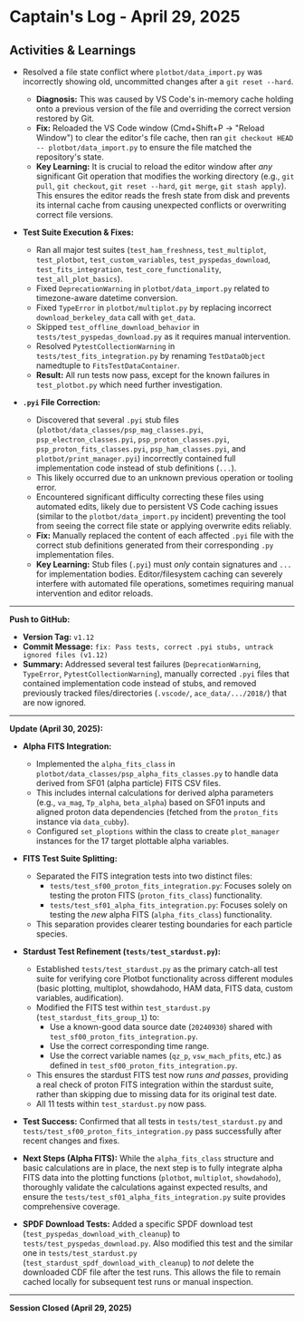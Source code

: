 # Captain's Log - April 29, 2025

## Activities & Learnings
 
- Resolved a file state conflict where `plotbot/data_import.py` was incorrectly showing old, uncommitted changes after a `git reset --hard`. 
  - **Diagnosis:** This was caused by VS Code's in-memory cache holding onto a previous version of the file and overriding the correct version restored by Git.
  - **Fix:** Reloaded the VS Code window (Cmd+Shift+P -> "Reload Window") to clear the editor's file cache, then ran `git checkout HEAD -- plotbot/data_import.py` to ensure the file matched the repository's state.
  - **Key Learning:** It is crucial to reload the editor window after *any* significant Git operation that modifies the working directory (e.g., `git pull`, `git checkout`, `git reset --hard`, `git merge`, `git stash apply`). This ensures the editor reads the fresh state from disk and prevents its internal cache from causing unexpected conflicts or overwriting correct file versions.

- **Test Suite Execution & Fixes:**
  - Ran all major test suites (`test_ham_freshness`, `test_multiplot`, `test_plotbot`, `test_custom_variables`, `test_pyspedas_download`, `test_fits_integration`, `test_core_functionality`, `test_all_plot_basics`).
  - Fixed `DeprecationWarning` in `plotbot/data_import.py` related to timezone-aware datetime conversion.
  - Fixed `TypeError` in `plotbot/multiplot.py` by replacing incorrect `download_berkeley_data` call with `get_data`.
  - Skipped `test_offline_download_behavior` in `tests/test_pyspedas_download.py` as it requires manual intervention.
  - Resolved `PytestCollectionWarning` in `tests/test_fits_integration.py` by renaming `TestDataObject` namedtuple to `FitsTestDataContainer`.
  - **Result:** All run tests now pass, except for the known failures in `test_plotbot.py` which need further investigation.

- **`.pyi` File Correction:**
  - Discovered that several `.pyi` stub files (`plotbot/data_classes/psp_mag_classes.pyi`, `psp_electron_classes.pyi`, `psp_proton_classes.pyi`, `psp_proton_fits_classes.pyi`, `psp_ham_classes.pyi`, and `plotbot/print_manager.pyi`) incorrectly contained full implementation code instead of stub definitions (`...`).
  - This likely occurred due to an unknown previous operation or tooling error.
  - Encountered significant difficulty correcting these files using automated edits, likely due to persistent VS Code caching issues (similar to the `plotbot/data_import.py` incident) preventing the tool from seeing the correct file state or applying overwrite edits reliably.
  - **Fix:** Manually replaced the content of each affected `.pyi` file with the correct stub definitions generated from their corresponding `.py` implementation files.
  - **Key Learning:** Stub files (`.pyi`) must *only* contain signatures and `...` for implementation bodies. Editor/filesystem caching can severely interfere with automated file operations, sometimes requiring manual intervention and editor reloads. 

---

**Push to GitHub:**
- **Version Tag:** `v1.12`
- **Commit Message:** `fix: Pass tests, correct .pyi stubs, untrack ignored files (v1.12)`
- **Summary:** Addressed several test failures (`DeprecationWarning`, `TypeError`, `PytestCollectionWarning`), manually corrected `.pyi` files that contained implementation code instead of stubs, and removed previously tracked files/directories (`.vscode/`, `ace_data/.../2018/`) that are now ignored. 

---
**Update (April 30, 2025):**

- **Alpha FITS Integration:**
  - Implemented the `alpha_fits_class` in `plotbot/data_classes/psp_alpha_fits_classes.py` to handle data derived from SF01 (alpha particle) FITS CSV files.
  - This includes internal calculations for derived alpha parameters (e.g., `va_mag`, `Tp_alpha`, `beta_alpha`) based on SF01 inputs and aligned proton data dependencies (fetched from the `proton_fits` instance via `data_cubby`).
  - Configured `set_ploptions` within the class to create `plot_manager` instances for the 17 target plottable alpha variables.

- **FITS Test Suite Splitting:**
  - Separated the FITS integration tests into two distinct files:
    - `tests/test_sf00_proton_fits_integration.py`: Focuses solely on testing the proton FITS (`proton_fits_class`) functionality.
    - `tests/test_sf01_alpha_fits_integration.py`: Focuses solely on testing the *new* alpha FITS (`alpha_fits_class`) functionality.
  - This separation provides clearer testing boundaries for each particle species.

- **Stardust Test Refinement (`tests/test_stardust.py`):**
  - Established `tests/test_stardust.py` as the primary catch-all test suite for verifying core Plotbot functionality across different modules (basic plotting, multiplot, showdahodo, HAM data, FITS data, custom variables, audification).
  - Modified the FITS test within `test_stardust.py` (`test_stardust_fits_group_1`) to:
    - Use a known-good data source date (`20240930`) shared with `test_sf00_proton_fits_integration.py`.
    - Use the correct corresponding time range.
    - Use the correct variable names (`qz_p`, `vsw_mach_pfits`, etc.) as defined in `test_sf00_proton_fits_integration.py`.
  - This ensures the stardust FITS test now *runs and passes*, providing a real check of proton FITS integration within the stardust suite, rather than skipping due to missing data for its original test date.
  - All 11 tests within `test_stardust.py` now pass.

- **Test Success:** Confirmed that all tests in `tests/test_stardust.py` and `tests/test_sf00_proton_fits_integration.py` pass successfully after recent changes and fixes. 
- **Next Steps (Alpha FITS):** While the `alpha_fits_class` structure and basic calculations are in place, the next step is to fully integrate alpha FITS data into the plotting functions (`plotbot`, `multiplot`, `showdahodo`), thoroughly validate the calculations against expected results, and ensure the `tests/test_sf01_alpha_fits_integration.py` suite provides comprehensive coverage.

- **SPDF Download Tests:** Added a specific SPDF download test (`test_pyspedas_download_with_cleanup`) to `tests/test_pyspedas_download.py`. Also modified this test and the similar one in `tests/test_stardust.py` (`test_stardust_spdf_download_with_cleanup`) to *not* delete the downloaded CDF file after the test runs. This allows the file to remain cached locally for subsequent test runs or manual inspection.

---
**Session Closed (April 29, 2025)** 